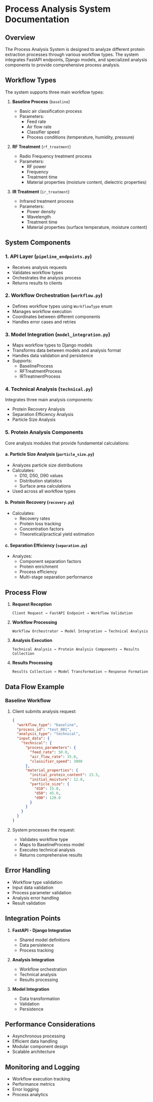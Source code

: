 # Process Analysis System Documentation

## Overview
The Process Analysis System is designed to analyze different protein extraction processes through various workflow types. The system integrates FastAPI endpoints, Django models, and specialized analysis components to provide comprehensive process analysis.

## Workflow Types
The system supports three main workflow types:

1. **Baseline Process** (`baseline`)
   - Basic air classification process
   - Parameters:
     - Feed rate
     - Air flow rate
     - Classifier speed
     - Process conditions (temperature, humidity, pressure)

2. **RF Treatment** (`rf_treatment`)
   - Radio Frequency treatment process
   - Parameters:
     - RF power
     - Frequency
     - Treatment time
     - Material properties (moisture content, dielectric properties)

3. **IR Treatment** (`ir_treatment`)
   - Infrared treatment process
   - Parameters:
     - Power density
     - Wavelength
     - Treatment time
     - Material properties (surface temperature, moisture content)

## System Components

### 1. API Layer (`pipeline_endpoints.py`)
- Receives analysis requests
- Validates workflow types
- Orchestrates the analysis process
- Returns results to clients

### 2. Workflow Orchestration (`workflow.py`)
- Defines workflow types using `WorkflowType` enum
- Manages workflow execution
- Coordinates between different components
- Handles error cases and retries

### 3. Model Integration (`model_integration.py`)
- Maps workflow types to Django models
- Transforms data between models and analysis format
- Handles data validation and persistence
- Supports:
  - BaselineProcess
  - RFTreatmentProcess
  - IRTreatmentProcess

### 4. Technical Analysis (`technical.py`)
Integrates three main analysis components:
- Protein Recovery Analysis
- Separation Efficiency Analysis
- Particle Size Analysis

### 5. Protein Analysis Components
Core analysis modules that provide fundamental calculations:

#### a. Particle Size Analysis (`particle_size.py`)
- Analyzes particle size distributions
- Calculates:
  - D10, D50, D90 values
  - Distribution statistics
  - Surface area calculations
- Used across all workflow types

#### b. Protein Recovery (`recovery.py`)
- Calculates:
  - Recovery rates
  - Protein loss tracking
  - Concentration factors
  - Theoretical/practical yield estimation

#### c. Separation Efficiency (`separation.py`)
- Analyzes:
  - Component separation factors
  - Protein enrichment
  - Process efficiency
  - Multi-stage separation performance

## Process Flow

1. **Request Reception**
   ```
   Client Request → FastAPI Endpoint → Workflow Validation
   ```

2. **Workflow Processing**
   ```
   Workflow Orchestrator → Model Integration → Technical Analysis
   ```

3. **Analysis Execution**
   ```
   Technical Analysis → Protein Analysis Components → Results Collection
   ```

4. **Results Processing**
   ```
   Results Collection → Model Transformation → Response Formation
   ```

## Data Flow Example

### Baseline Workflow
1. Client submits analysis request:
   ```json
   {
     "workflow_type": "baseline",
     "process_id": "test_001",
     "analysis_type": "technical",
     "input_data": {
       "technical": {
         "process_parameters": {
           "feed_rate": 50.0,
           "air_flow_rate": 35.0,
           "classifier_speed": 3000
         },
         "material_properties": {
           "initial_protein_content": 23.5,
           "initial_moisture": 12.0,
           "particle_size": {
             "d10": 15.0,
             "d50": 45.0,
             "d90": 120.0
           }
         }
       }
     }
   }
   ```

2. System processes the request:
   - Validates workflow type
   - Maps to BaselineProcess model
   - Executes technical analysis
   - Returns comprehensive results

## Error Handling
- Workflow type validation
- Input data validation
- Process parameter validation
- Analysis error handling
- Result validation

## Integration Points
1. **FastAPI - Django Integration**
   - Shared model definitions
   - Data persistence
   - Process tracking

2. **Analysis Integration**
   - Workflow orchestration
   - Technical analysis
   - Results processing

3. **Model Integration**
   - Data transformation
   - Validation
   - Persistence

## Performance Considerations
- Asynchronous processing
- Efficient data handling
- Modular component design
- Scalable architecture

## Monitoring and Logging
- Workflow execution tracking
- Performance metrics
- Error logging
- Process analytics
